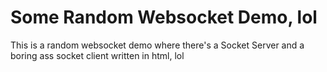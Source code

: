 # Some Random Websocket Demo, lol

This is a random websocket demo where there's a Socket Server and a boring ass socket client written in html, lol
